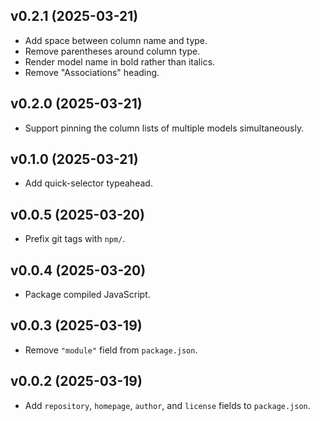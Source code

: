 ## v0.2.1 (2025-03-21)

- Add space between column name and type.
- Remove parentheses around column type.
- Render model name in bold rather than italics.
- Remove "Associations" heading.

## v0.2.0 (2025-03-21)

- Support pinning the column lists of multiple models simultaneously.

## v0.1.0 (2025-03-21)

- Add quick-selector typeahead.

## v0.0.5 (2025-03-20)

- Prefix git tags with `npm/`.

## v0.0.4 (2025-03-20)

- Package compiled JavaScript.

## v0.0.3 (2025-03-19)

- Remove `"module"` field from `package.json`.

## v0.0.2 (2025-03-19)

- Add `repository`, `homepage`, `author`, and `license` fields to `package.json`.

